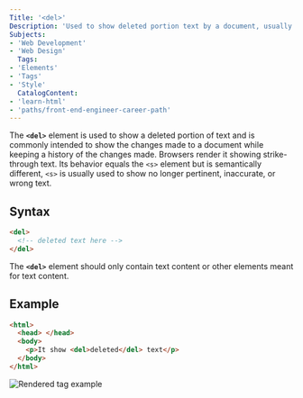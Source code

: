 ```yaml
---
Title: '<del>'
Description: 'Used to show deleted portion text by a document, usually rendered in strikethrough text.'
Subjects:
- 'Web Development'
- 'Web Design'
  Tags:
- 'Elements'
- 'Tags'
- 'Style'
  CatalogContent:
- 'learn-html'
- 'paths/front-end-engineer-career-path'
---
```


The **`<del>`** element is used to show a deleted portion of text and is commonly intended to show the changes made to a document while keeping a history of the changes made. Browsers render it showing strike-through text. Its behavior equals the `<s>` element but is semantically different, `<s>` is usually used to show no longer pertinent, inaccurate, or wrong text.

## Syntax

```html
<del>
  <!-- deleted text here -->
</del>
```

The **`<del>`** element should only contain text content or other elements meant for text content.

## Example

```html
<html>
  <head> </head>
  <body>
    <p>It show <del>deleted</del> text</p>
  </body>
</html>
```

![Rendered <del> tag example](https://raw.githubusercontent.com/Codecademy/docs/main/media/del-tag-example.png)
